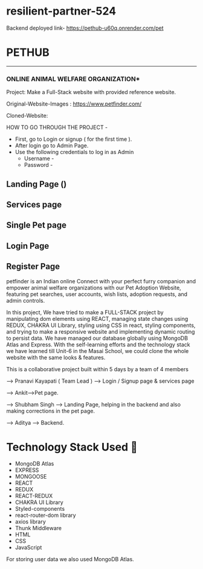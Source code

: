 # resilient-partner-524
Backend deployed link- https://pethub-u60q.onrender.com/pet

# PETHUB

-----
###  ONLINE ANIMAL WELFARE ORGANIZATION* 

Project: Make a Full-Stack website with provided reference website.

Original-Website-Images : https://www.petfinder.com/

Cloned-Website: 

HOW TO GO THROUGH THE PROJECT -
- First, go to Login or signup ( for the first time ).
- After login go to Admin Page.
- Use the following credentials to log in as Admin
   - Username -  
   - Password -  

## Landing Page ()



## Services page

## Single Pet page


## Login Page



## Register Page



petfinder is an Indian online Connect with your perfect furry companion and empower animal welfare organizations with our Pet Adoption Website, featuring pet searches, user accounts, wish lists, adoption requests, and admin controls.

In this project, We have tried to make a FULL-STACK project by manipulating dom elements using REACT, managing state changes using REDUX, CHAKRA UI Library, styling using CSS in react, styling components, and trying to make a responsive website and implementing dynamic routing to persist data. We have managed our database globally using MongoDB Atlas and Express. With the self-learning efforts and the technology stack we have learned till Unit-6 in the Masai School, we could clone the whole website with the same looks & features.

This is a collaborative project built within 5 days by a team of 4 members 

-->  Pranavi Kayapati ( Team Lead ) --> Login / Signup page & services page


-->   Ankit-->Pet page.


-->  Shubham Singh  --> Landing Page, helping in the backend and also making corrections in the pet page.


-->  Aditya  --> Backend.



# Technology Stack Used 🌟
* MongoDB Atlas
* EXPRESS
* MONGOOSE
* REACT
* REDUX
* REACT-REDUX
* CHAKRA UI Library
* Styled-components
* react-router-dom library
* axios library
* Thunk Middleware
* HTML
* CSS
* JavaScript

For storing user data we also used MongoDB Atlas.
